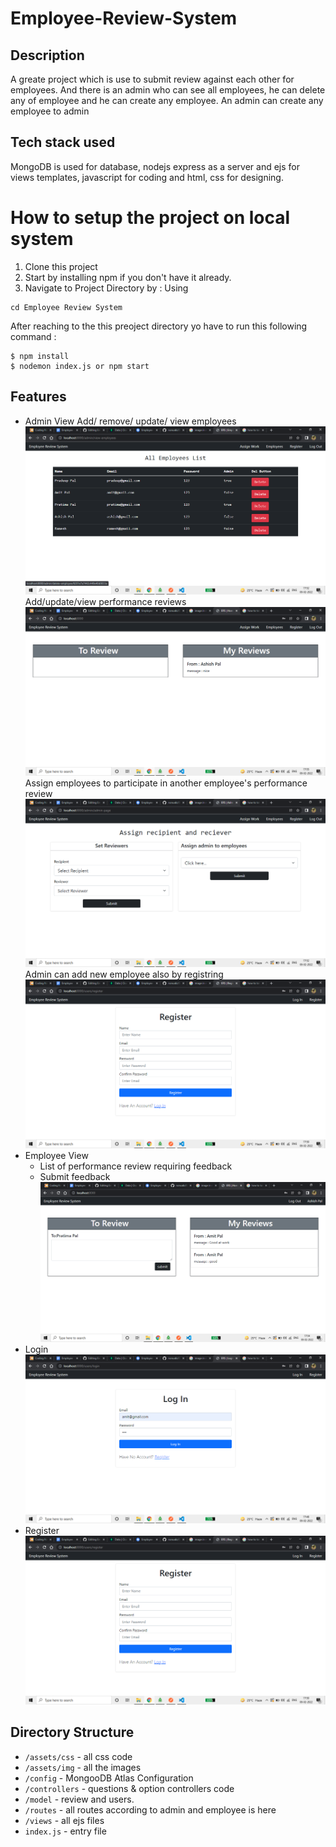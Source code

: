 # Employee-Review-System
## Description 
  A greate project which is use to submit review against each other for employees. And there is an admin
  who can see all employees, he can delete any of employee and he can create any employee. An admin can 
  create any employee to admin
  
## Tech stack used
  MongoDB is used for database, nodejs express as a server and ejs for views templates, javascript for coding
  and html, css for designing.
  
# How to setup the project on local system
  1. Clone this project
  2. Start by installing npm if you don't have it already.
  3. Navigate to Project Directory by : Using
  ```
  cd Employee Review System
  
  ```
  
  After reaching to the this preoject directory yo have to run this following command :
  ```
  $ npm install
  $ nodemon index.js or npm start
  ```
  
  ## Features
  * Admin View
  Add/ remove/ update/ view employees
  ![Test Image 4](https://github.com/ashishpal07/Employee-Review-System/blob/main/assets/image/view-all-emp.png)
  Add/update/view performance reviews
  ![Test Image 4](https://github.com/ashishpal07/Employee-Review-System/blob/main/assets/image/admin-task.png)
  Assign employees to participate in another employee's performance review
  ![Test](https://github.com/ashishpal07/Employee-Review-System/blob/main/assets/image/assign-work.png)
  Admin can add new employee also by registring
  ![test](https://github.com/ashishpal07/Employee-Review-System/blob/main/assets/image/register.png)
  * Employee View
    * List of performance review requiring feedback
    * Submit feedback
  ![test4](https://github.com/ashishpal07/Employee-Review-System/blob/main/assets/image/employe-task.png)
  * Login
  ![test5](https://github.com/ashishpal07/Employee-Review-System/blob/main/assets/image/login.png)
  * Register
  ![test6](https://github.com/ashishpal07/Employee-Review-System/blob/main/assets/image/register.png)
  
  ## Directory Structure
  * ```/assets/css``` - all css code
  * ```/assets/img``` - all the images
  * ```/config``` - MongooDB Atlas Configuration
  * ```/controllers``` - questions & option controllers code
  * ```/model``` - review and users. 
  * ```/routes``` - all routes according to admin and employee is here
  * ```/views``` - all ejs files
  * ```index.js``` - entry file
  
  
